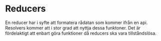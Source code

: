 # Reducers

En reducer har i syfte att formatera rådatan som kommer ifrån
en api. Resolvers kommer att i stor grad att nyttja dessa
funktoner. Det är fördelaktigt att enbart göra funktioner då
reducers ska vara tillståndslösa.